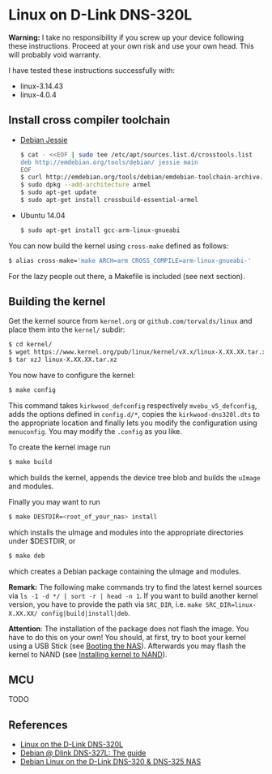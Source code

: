 # Linux on D-Link DNS-320L

**Warning:** I take no responsibility if you screw up your device following these instructions. Proceed at your own risk and use your own head. This will probably void warranty.

I have tested these instructions successfully with:
* linux-3.14.43
* linux-4.0.4

Install cross compiler toolchain
--------------------------------

* [Debian Jessie][deb-cross]
    ```bash
    $ cat - <<EOF | sudo tee /etc/apt/sources.list.d/crosstools.list 
    deb http://emdebian.org/tools/debian/ jessie main
    EOF
    $ curl http://emdebian.org/tools/debian/emdebian-toolchain-archive.key | sudo apt-key add -
    $ sudo dpkg --add-architecture armel
    $ sudo apt-get update
    $ sudo apt-get install crossbuild-essential-armel
    ```

* Ubuntu 14.04
    ```bash
    $ sudo apt-get install gcc-arm-linux-gnueabi
    ```

You can now build the kernel using `cross-make` defined as follows:
```bash
$ alias cross-make='make ARCH=arm CROSS_COMPILE=arm-linux-gnueabi-'
```

For the lazy people out there, a Makefile is included (see next section).

[deb-cross]: https://wiki.debian.org/CrossToolchains#Installation


Building the kernel
-------------------
Get the kernel source from `kernel.org` or `github.com/torvalds/linux` and place them into the `kernel/` subdir:
```bash
$ cd kernel/
$ wget https://www.kernel.org/pub/linux/kernel/vX.x/linux-X.XX.XX.tar.xz
$ tar xzJ linux-X.XX.XX.tar.xz
```

You now have to configure the kernel:
```bash
$ make config
```
This command takes `kirkwood_defconfig` respectively `mvebu_v5_defconfig`, adds the options defined in `config.d/*`,  copies the `kirkwood-dns320l.dts` to the appropriate location and finally lets you modify the configuration using `menuconfig`. You may modify the `.config` as you like.


To create the kernel image run
```bash
$ make build
```
which builds the kernel, appends the device tree blob and builds the `uImage` and modules.


Finally you may want to run
```bash
$ make DESTDIR=<root_of_your_nas> install
```
which installs the uImage and modules into the appropriate directories under $DESTDIR, or
```bash
$ make deb
```
which creates a Debian package containing the uImage and modules.


**Remark:** The following make commands try to find the latest kernel sources via `ls -1 -d */ | sort -r | head -n 1`. If you want to build another kernel version, you have to provide the path via `SRC_DIR`, i.e. `make SRC_DIR=linux-X.XX.XX/ config|build|install|deb`.

**Attention**: The installation of the package does not flash the image. You have to do this on your own! You should, at first, try to boot your kernel using a USB Stick (see [Booting the NAS](http://jamie.lentin.co.uk/devices/dlink-dns325/keeping-original-firmware/#booting-the-nas)). Afterwards you may flash the kernel to NAND (see [Installing kernel to NAND](http://jamie.lentin.co.uk/devices/dlink-dns325/keeping-original-firmware/#installing-kernel-to-nand)).

MCU
------------
TODO




References
----------
* [Linux on the D-Link DNS-320L][boe]
* [Debian @ Dlink DNS-327L: The guide][nec]
* [Debian Linux on the D-Link DNS-320 & DNS-325 NAS][len]


[nec]: http://ncrmnt.org/wp/2015/02/15/debian-dlink-dns-327l-the-guide/
[boe]: http://www.aboehler.at/doku/doku.php/projects:dns320l
[len]: http://jamie.lentin.co.uk/devices/dlink-dns325/
